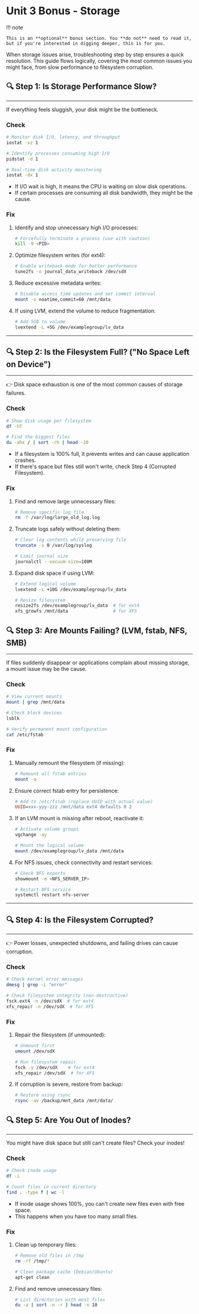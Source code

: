 # Unit 3 Bonus - Storage
!!! note

    This is an **optional** bonus section. You **do not** need to read it, but if you're interested in digging deeper, this is for you.

When storage issues arise, troubleshooting step by step ensures a quick resolution. This guide flows logically, covering the most common issues you might face, from slow performance to filesystem corruption.

## 🔍 Step 1: Is Storage Performance Slow?

---

If everything feels sluggish, your disk might be the bottleneck.

### Check

```bash
# Monitor disk I/O, latency, and throughput
iostat -xz 1

# Identify processes consuming high I/O
pidstat -d 1

# Real-time disk activity monitoring
iostat -dx 1
```

- If I/O wait is high, it means the CPU is waiting on slow disk operations.
- If certain processes are consuming all disk bandwidth, they might be the cause.

### Fix

1. Identify and stop unnecessary high I/O processes:

   ```bash
   # Forcefully terminate a process (use with caution)
   kill -9 <PID>
   ```

2. Optimize filesystem writes (for ext4):

   ```bash
   # Enable writeback mode for better performance
   tune2fs -o journal_data_writeback /dev/sdX
   ```

3. Reduce excessive metadata writes:

   ```bash
   # Disable access time updates and set commit interval
   mount -o noatime,commit=60 /mnt/data
   ```

4. If using LVM, extend the volume to reduce fragmentation:
   ```bash
   # Add 5GB to volume
   lvextend -L +5G /dev/examplegroup/lv_data
   ```

---

## 🔍 Step 2: Is the Filesystem Full? ("No Space Left on Device")

---

👉 Disk space exhaustion is one of the most common causes of storage failures.

### Check

```bash
# Show disk usage per filesystem
df -hT

# Find the biggest files
du -ahx / | sort -rh | head -20
```

- If a filesystem is 100% full, it prevents writes and can cause application crashes.
- If there's space but files still won't write, check Step 4 (Corrupted Filesystem).

### Fix

1. Find and remove large unnecessary files:

   ```bash
   # Remove specific log file
   rm -f /var/log/large_old_log.log
   ```

2. Truncate logs safely without deleting them:

   ```bash
   # Clear log contents while preserving file
   truncate -s 0 /var/log/syslog

   # Limit journal size
   journalctl --vacuum-size=100M
   ```

3. Expand disk space if using LVM:

   ```bash
   # Extend logical volume
   lvextend -L +10G /dev/examplegroup/lv_data

   # Resize filesystem
   resize2fs /dev/examplegroup/lv_data  # for ext4
   xfs_growfs /mnt/data                 # for XFS
   ```

## 🔍 Step 3: Are Mounts Failing? (LVM, fstab, NFS, SMB)

---

If files suddenly disappear or applications complain about missing storage, a mount issue may be the cause.

### Check

```bash
# View current mounts
mount | grep /mnt/data

# Check block devices
lsblk

# Verify permanent mount configuration
cat /etc/fstab
```

### Fix

1. Manually remount the filesystem (if missing):

   ```bash
   # Remount all fstab entries
   mount -a
   ```

2. Ensure correct fstab entry for persistence:

   ```ini
   # Add to /etc/fstab (replace UUID with actual value)
   UUID=xxx-yyy-zzz /mnt/data ext4 defaults 0 2
   ```

3. If an LVM mount is missing after reboot, reactivate it:

   ```bash
   # Activate volume groups
   vgchange -ay

   # Mount the logical volume
   mount /dev/examplegroup/lv_data /mnt/data
   ```

4. For NFS issues, check connectivity and restart services:

   ```bash
   # Check NFS exports
   showmount -e <NFS_SERVER_IP>

   # Restart NFS service
   systemctl restart nfs-server
   ```

---

## 🔍 Step 4: Is the Filesystem Corrupted?

---

👉 Power losses, unexpected shutdowns, and failing drives can cause corruption.

### Check

```bash
# Check kernel error messages
dmesg | grep -i "error"

# Check filesystem integrity (non-destructive)
fsck.ext4 -n /dev/sdX  # for ext4
xfs_repair -n /dev/sdX  # for XFS
```

### Fix

1. Repair the filesystem (if unmounted):

   ```bash
   # Unmount first
   umount /dev/sdX

   # Run filesystem repair
   fsck -y /dev/sdX    # for ext4
   xfs_repair /dev/sdX  # for XFS
   ```

2. If corruption is severe, restore from backup:
   ```bash
   # Restore using rsync
   rsync -av /backup/mnt_data /mnt/data/
   ```

## 🔍 Step 5: Are You Out of Inodes?

---

You might have disk space but still can't create files? Check your inodes!

### Check

```bash
# Check inode usage
df -i

# Count files in current directory
find . -type f | wc -l
```

- If inode usage shows 100%, you can't create new files even with free space.
- This happens when you have too many small files.

### Fix

1. Clean up temporary files:

   ```bash
   # Remove old files in /tmp
   rm -rf /tmp/*

   # Clean package cache (Debian/Ubuntu)
   apt-get clean
   ```

2. Find and remove unnecessary files:
   ```bash
   # List directories with most files
   du -a | sort -n -r | head -n 10
   ```
